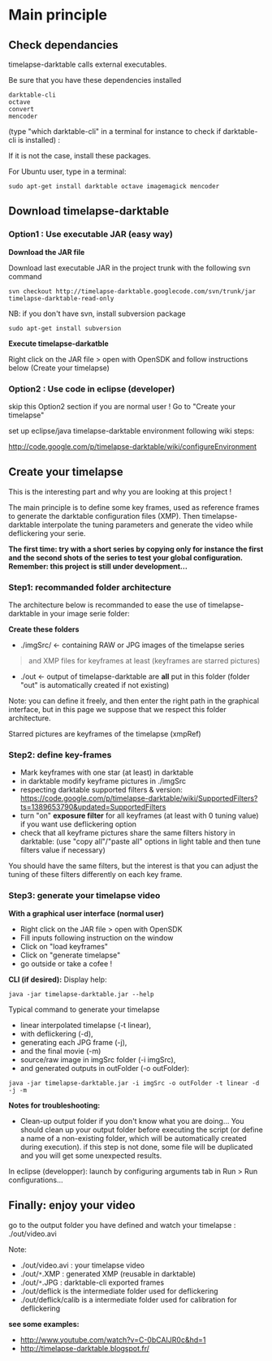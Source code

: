 # Main principle #

## Check dependancies ##

timelapse-darktable calls external executables.

Be sure that you have these dependencies installed

```
darktable-cli
octave
convert
mencoder
```

(type "which darktable-cli" in a terminal for instance to check if darktable-cli is installed) :


If it is not the case, install these packages.

For Ubuntu user, type in a terminal:
```
sudo apt-get install darktable octave imagemagick mencoder
```


## Download timelapse-darktable ##

### Option1 : Use executable JAR (easy way) ###

**Download the JAR file**

Download last executable JAR in the project trunk with the following svn command

```
svn checkout http://timelapse-darktable.googlecode.com/svn/trunk/jar timelapse-darktable-read-only
```

NB: if you don't have svn, install subversion package

```
sudo apt-get install subversion
```

**Execute timelapse-darkatble**

Right click on the JAR file > open with OpenSDK
and follow instructions below (Create your timelapse)


### Option2 : Use code in eclipse (developer) ###

skip this Option2 section if you are normal user ! Go to "Create your timelapse"

set up eclipse/java timelapse-darktable environment following wiki steps:

http://code.google.com/p/timelapse-darktable/wiki/configureEnvironment



## Create your timelapse ##

This is the interesting part and why you are looking at this project !

The main principle is to define some key frames, used as reference frames to generate the darktable configuration files (XMP).
Then timelapse-darktable interpolate the tuning parameters and generate the video while deflickering your serie.

**The first time: try with a short series by copying only for instance the first and the second shots of the series to test your global configuration. Remember: this project is still under development...**

### Step1: recommanded folder architecture ###

The architecture below is recommanded to ease the use of timelapse-darktable in your image serie folder:

**Create these folders**
  * ./imgSrc/ <- containing RAW or JPG images of the timelapse series
> and XMP files for keyframes at least (keyframes are starred pictures)
  * ./out <- output of timelapse-darktable are **all** put in this folder (folder "out" is automatically created if not existing)

Note: you can define it freely, and then enter the right path in the graphical interface, but in this page we suppose that we respect this folder architecture.

Starred pictures are keyframes of the timelapse (xmpRef)


### Step2: define key-frames ###

  * Mark keyframes with one star (at least) in darktable
  * in darktable modify keyframe pictures in ./imgSrc
  * respecting darktable supported filters & version: https://code.google.com/p/timelapse-darktable/wiki/SupportedFilters?ts=1389653790&updated=SupportedFilters
  * turn "on" **exposure filter** for all keyframes (at least with 0 tuning value) if you want use deflickering option
  * check that all keyframe pictures share the same filters history in darktable: (use "copy all"/"paste all" options in light table and then tune filters value if necessary)

You should have the same filters, but the interest is that you can adjust the tuning of these filters differently on each key frame.


### Step3: generate your timelapse video ###

**With a graphical user interface (normal user)**
  * Right click on the JAR file > open with OpenSDK
  * Fill inputs following instruction on the window
  * Click on "load keyframes"
  * Click on "generate timelapse"
  * go outside or take a cofee !


**CLI (if desired):**
Display help:
```
java -jar timelapse-darktable.jar --help
```

Typical command to generate your timelapse
  * linear interpolated timelapse (-t linear),
  * with deflickering (-d),
  * generating each JPG frame (-j),
  * and the final movie (-m)
  * source/raw image in imgSrc folder (-i imgSrc),
  * and generated outputs in outFolder (-o outFolder):

```
java -jar timelapse-darktable.jar -i imgSrc -o outFolder -t linear -d -j -m
```

**Notes for troubleshooting:**
  * Clean-up output folder if you don't know what you are doing...
You should clean up your output folder before executing the script (or define a name of a non-existing folder, which will be automatically created during execution).
if this step is not done, some file will be duplicated and you will get some unexpected results.


In eclipse (developper):
launch by configuring arguments tab in Run > Run configurations...


## Finally: enjoy your video ##

go to the output folder you have defined and watch your timelapse : ./out/video.avi

Note:
  * ./out/video.avi : your timelapse video
  * ./out/`*`.XMP : generated XMP (reusable in darktable)
  * ./out/`*`.JPG : darktable-cli exported frames
  * ./out/deflick is the intermediate folder used for deflickering
  * ./out/deflick/calib is a intermediate folder used for calibration for deflickering

**see some examples:**
  * http://www.youtube.com/watch?v=C-0bCAIJR0c&hd=1
  * http://timelapse-darktable.blogspot.fr/